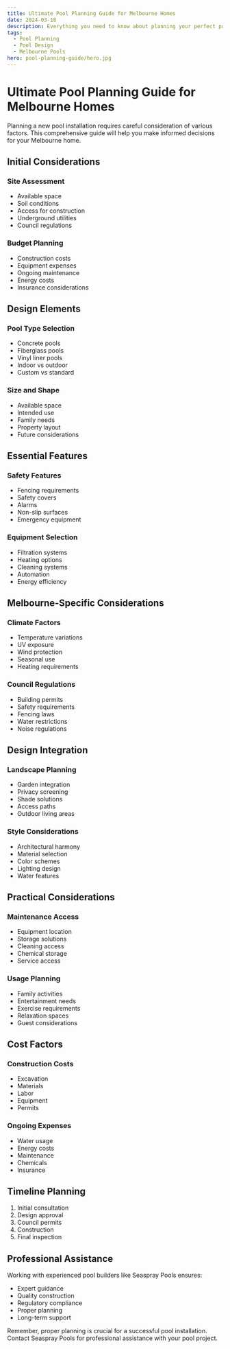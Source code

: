 ```yaml
---
title: Ultimate Pool Planning Guide for Melbourne Homes
date: 2024-03-18
description: Everything you need to know about planning your perfect pool, from design considerations to council regulations in Melbourne.
tags:
  - Pool Planning
  - Pool Design
  - Melbourne Pools
hero: pool-planning-guide/hero.jpg
---
```


# Ultimate Pool Planning Guide for Melbourne Homes

Planning a new pool installation requires careful consideration of various factors. This comprehensive guide will help you make informed decisions for your Melbourne home.

## Initial Considerations

### Site Assessment

- Available space
- Soil conditions
- Access for construction
- Underground utilities
- Council regulations

### Budget Planning

- Construction costs
- Equipment expenses
- Ongoing maintenance
- Energy costs
- Insurance considerations

## Design Elements

### Pool Type Selection

- Concrete pools
- Fiberglass pools
- Vinyl liner pools
- Indoor vs outdoor
- Custom vs standard

### Size and Shape

- Available space
- Intended use
- Family needs
- Property layout
- Future considerations

## Essential Features

### Safety Features

- Fencing requirements
- Safety covers
- Alarms
- Non-slip surfaces
- Emergency equipment

### Equipment Selection

- Filtration systems
- Heating options
- Cleaning systems
- Automation
- Energy efficiency

## Melbourne-Specific Considerations

### Climate Factors

- Temperature variations
- UV exposure
- Wind protection
- Seasonal use
- Heating requirements

### Council Regulations

- Building permits
- Safety requirements
- Fencing laws
- Water restrictions
- Noise regulations

## Design Integration

### Landscape Planning

- Garden integration
- Privacy screening
- Shade solutions
- Access paths
- Outdoor living areas

### Style Considerations

- Architectural harmony
- Material selection
- Color schemes
- Lighting design
- Water features

## Practical Considerations

### Maintenance Access

- Equipment location
- Storage solutions
- Cleaning access
- Chemical storage
- Service access

### Usage Planning

- Family activities
- Entertainment needs
- Exercise requirements
- Relaxation spaces
- Guest considerations

## Cost Factors

### Construction Costs

- Excavation
- Materials
- Labor
- Equipment
- Permits

### Ongoing Expenses

- Water usage
- Energy costs
- Maintenance
- Chemicals
- Insurance

## Timeline Planning

1. Initial consultation
2. Design approval
3. Council permits
4. Construction
5. Final inspection

## Professional Assistance

Working with experienced pool builders like Seaspray Pools ensures:

- Expert guidance
- Quality construction
- Regulatory compliance
- Proper planning
- Long-term support

Remember, proper planning is crucial for a successful pool installation. Contact Seaspray Pools for professional assistance with your pool project.
